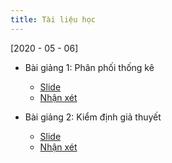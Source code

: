 ```yaml
---
title: Tài liệu học
---
```


[2020 - 05 - 06]

* Bài giảng 1: Phân phối thống kê 

    + [Slide](https://lampk.github.io/course_Epidemiology/slides/Slide_DTHUD_01_PPTK.html)
    + [Nhận xét](https://forms.gle/w9bNm8MsQwNF9sDK9)
    
* Bài giảng 2: Kiểm định giả thuyết

    + [Slide](https://lampk.github.io/course_Epidemiology/slides/Slide_DTHUD_02_KDGT1.html)
    + [Nhận xét](https://forms.gle/E1WaPCqkhix2JAKy9)
    
